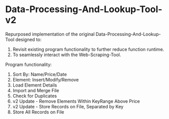 # Data-Processing-And-Lookup-Tool-v2

Repurposed implementation of the original Data-Processing-And-Lookup-Tool designed to:  
1. Revisit existing program functionality to further reduce function runtime.
2. To seamlessly interact with the Web-Scraping-Tool.  

Program functionality:
1. Sort By: Name/Price/Date
2. Element: Insert/Modify/Remove
3. Load Element Details
4. Import and Merge File
5. Check for Duplicates
6. v2 Update - Remove Elements Within KeyRange Above Price
7. v2 Update - Store Records on File, Separated by Key
8. Store All Records on File
